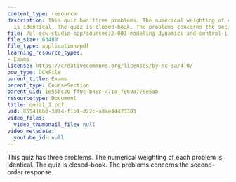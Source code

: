 ```yaml
---
content_type: resource
description: This quiz has three problems. The numerical weighting of each problem
  is identical. The quiz is closed-book. The problems concerns the second-order response.
file: /ol-ocw-studio-app/courses/2-003-modeling-dynamics-and-control-i-spring-2005/855418b03814f1b1d22ca8ae44473303_quiz1_1.pdf
file_size: 63480
file_type: application/pdf
learning_resource_types:
- Exams
license: https://creativecommons.org/licenses/by-nc-sa/4.0/
ocw_type: OCWFile
parent_title: Exams
parent_type: CourseSection
parent_uid: 1e55bc20-ff0c-b48c-471a-7869a776e5ab
resourcetype: Document
title: quiz1_1.pdf
uid: 855418b0-3814-f1b1-d22c-a8ae44473303
video_files:
  video_thumbnail_file: null
video_metadata:
  youtube_id: null
---
```

This quiz has three problems. The numerical weighting of each problem is identical. The quiz is closed-book. The problems concerns the second-order response.